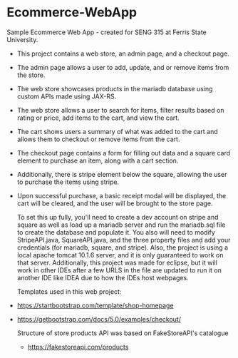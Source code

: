 # Ecommerce-WebApp
Sample Ecommerce Web App - created for SENG 315 at Ferris State University.

* This project contains a web store, an admin page, and a checkout page.
* The admin page allows a user to add, update, and or remove items from the store. 
* The web store showcases products in the mariadb database using custom APIs made using JAX-RS. 
* The web store allows a user to search for items, filter results based on rating or price, add items to the cart, and view the cart.
* The cart shows users a summary of what was added to the cart and allows them to checkout or remove items from the cart.
* The checkout page contains a form for filling out data and a square card element to purchase an item, along with a cart section.
* Additionally, there is stripe element below the square, allowing the user to purchase the items using stripe.
* Upon successful purchase, a basic receipt modal will be displayed, the cart will be cleared, and the user will be brought to the store page.

  To set this up fully, you'll need to create a dev account on stripe and square as well as load up a mariadb server and run the mariadb.sql file to create the database and populate it.
  You also will need to modify StripeAPI.java, SquareAPI.java, and the three property files and add your credentials (for mariadb, square, and stripe).
  Also, the project is using a local apache tomcat 10.1.6 server, and it is only guaranteed to work on that server.
  Additionally, this project was made for eclipse, but it will work in other IDEs after a few URLS in the file are updated to run it on another IDE like IDEA due to how the IDEs host webpages.

  Templates used in this web project:
* https://startbootstrap.com/template/shop-homepage
* https://getbootstrap.com/docs/5.0/examples/checkout/

  Structure of store products API was based on FakeStoreAPI's catalogue
  * https://fakestoreapi.com/products
